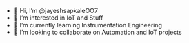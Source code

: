 - 👋 Hi, I’m @jayeshsapkaleOO7
- 👀 I’m interested in IoT and Stuff
- 🌱 I’m currently learning Instrumentation Engineering
- 💞️ I’m looking to collaborate on Automation and IoT projects

<!---
jayeshsapkaleOO7/jayeshsapkaleOO7 is a ✨ special ✨ repository because its `README.md` (this file) appears on your GitHub profile.
You can click the Preview link to take a look at your changes.
--->

